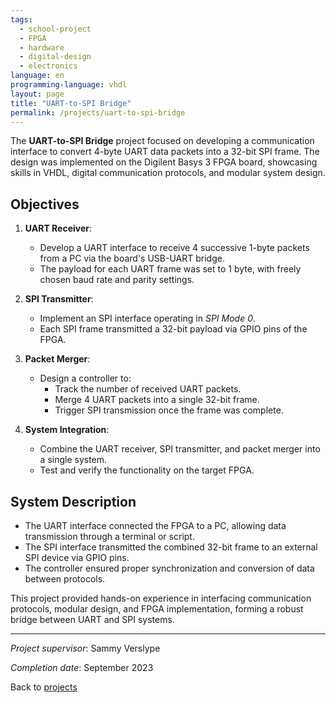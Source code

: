 ```yaml
---
tags:
  - school-project
  - FPGA
  - hardware
  - digital-design
  - electronics
language: en
programming-language: vhdl
layout: page
title: "UART-to-SPI Bridge"
permalink: /projects/uart-to-spi-bridge
---
```


The **UART-to-SPI Bridge** project focused on developing a communication interface to convert 4-byte UART data packets into a 32-bit SPI frame. The design was implemented on the Digilent Basys 3 FPGA board, showcasing skills in VHDL, digital communication protocols, and modular system design.

## Objectives

1. **UART Receiver**:
   - Develop a UART interface to receive 4 successive 1-byte packets from a PC via the board's USB-UART bridge.
   - The payload for each UART frame was set to 1 byte, with freely chosen baud rate and parity settings.

2. **SPI Transmitter**:
   - Implement an SPI interface operating in *SPI Mode 0*.
   - Each SPI frame transmitted a 32-bit payload via GPIO pins of the FPGA.

3. **Packet Merger**:
   - Design a controller to:
     - Track the number of received UART packets.
     - Merge 4 UART packets into a single 32-bit frame.
     - Trigger SPI transmission once the frame was complete.

4. **System Integration**:

   - Combine the UART receiver, SPI transmitter, and packet merger into a single system.
   - Test and verify the functionality on the target FPGA.

## System Description

- The UART interface connected the FPGA to a PC, allowing data transmission through a terminal or script.
- The SPI interface transmitted the combined 32-bit frame to an external SPI device via GPIO pins.
- The controller ensured proper synchronization and conversion of data between protocols.

This project provided hands-on experience in interfacing communication protocols, modular design, and FPGA implementation, forming a robust bridge between UART and SPI systems.

---

*Project supervisor*: Sammy Verslype

*Completion date*: September 2023

Back to [projects](projects.md)